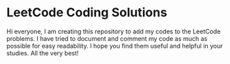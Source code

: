 # LeetCode Coding Solutions

Hi everyone, I am creating this repository to add my codes to the LeetCode problems. I have tried to document and comment my code as much as possible for easy readability. I hope you find them useful and helpful in your studies. All the very best!
